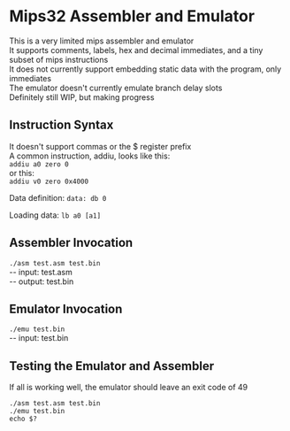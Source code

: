 # Mips32 Assembler and Emulator
This is a very limited mips assembler and emulator  
It supports comments, labels, hex and decimal immediates, and a tiny subset of mips instructions  
It does not currently support embedding static data with the program, only immediates  
The emulator doesn't currently emulate branch delay slots  
Definitely still WIP, but making progress  

## Instruction Syntax
It doesn't support commas or the $ register prefix  
A common instruction, addiu, looks like this:  
```addiu a0 zero 0```  
or this:  
```addiu v0 zero 0x4000```  

Data definition:
```data: db 0```

Loading data:
```lb a0 [a1]```

## Assembler Invocation
```./asm test.asm test.bin```  
-- input: test.asm  
-- output: test.bin  

## Emulator Invocation
```./emu test.bin```  
-- input: test.bin  

## Testing the Emulator and Assembler
If all is working well, the emulator should leave an exit code of 49  
```
./asm test.asm test.bin
./emu test.bin
echo $?
```
